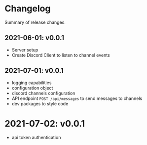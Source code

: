 # Changelog

Summary of release changes.

## 2021-06-01: v0.0.1
- Server setup
- Create Discord Client to listen to channel events

## 2021-07-01: v0.0.1
- logging capabilities
- configuration object
- discord channels configuration
- API endpoint `POST /api/messages` to send messages to channels
- dev packages to style code

# 2021-07-02: v0.0.1
- api token authentication

